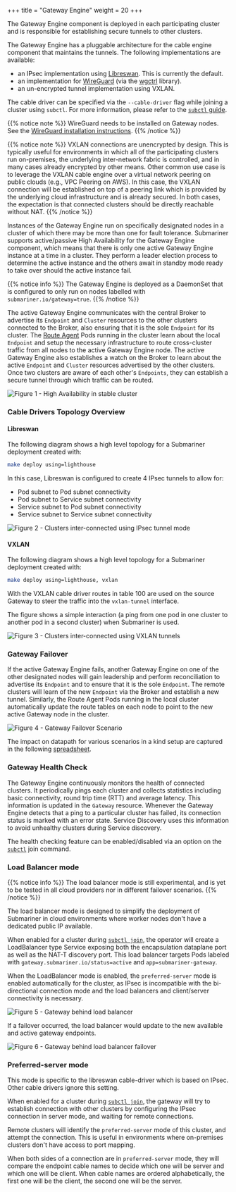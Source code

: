 +++
title =  "Gateway Engine"
weight = 20
+++

The Gateway Engine component is deployed in each participating cluster and
is responsible for establishing secure tunnels to other clusters.

The Gateway Engine has a pluggable architecture for the cable engine component
that maintains the tunnels. The following implementations are available:

* an IPsec implementation using [Libreswan](https://libreswan.org/). This is currently the default.
* an implementation for [WireGuard](https://www.wireguard.com/) (via the [wgctrl](https://github.com/WireGuard/wgctrl-go) library).
* an un-encrypted tunnel implementation using VXLAN.

The cable driver can be specified via the `--cable-driver` flag while joining a cluster using `subctl`. For more information, please refer
to the [`subctl` guide](../../../operations/deployment/subctl/).

{{% notice note %}}
WireGuard needs to be installed on Gateway nodes. See the [WireGuard installation instructions](https://www.wireguard.com/install/).
{{% /notice %}}

{{% notice note %}}
VXLAN connections are unencrypted by design. This is typically useful for environments in which all of the participating clusters run
on-premises, the underlying inter-network fabric is controlled, and in many cases already encrypted by other means. Other common use case is
to leverage the VXLAN cable engine over a virtual network peering on public clouds (e.g., VPC Peering on AWS). In this case, the VXLAN
connection will be established on top of a peering link which is provided by the underlying cloud infrastructure and is already secured.
In both cases, the expectation is that connected clusters should be directly reachable without NAT.
{{% /notice %}}

Instances of the Gateway Engine run on specifically designated nodes in a
cluster of which there may be more than one for fault tolerance. Submariner
supports active/passive High Availability for the Gateway Engine component,
which means that there is only one active Gateway Engine instance at a time
in a cluster. They perform a leader election process to determine the active
instance and the others await in standby mode ready to take over should the
active instance fail.

{{% notice info %}}
The Gateway Engine is deployed as a DaemonSet that is configured to only run
on nodes labelled with `submariner.io/gateway=true`.
{{% /notice %}}

The active Gateway Engine communicates with the central Broker to advertise
its `Endpoint` and `Cluster` resources to the other clusters connected to the
Broker, also ensuring that it is the sole `Endpoint` for its cluster. The
[Route Agent](../route-agent/) Pods running in the cluster learn about the
local `Endpoint` and setup the necessary infrastructure to route cross-cluster
traffic from all nodes to the active Gateway Engine node. The active Gateway Engine
also establishes a watch on the Broker to learn about the active `Endpoint` and
`Cluster` resources advertised by the other clusters. Once two clusters are
aware of each other's `Endpoints`, they can establish a secure tunnel through
which traffic can be routed.

![Figure 1 - High Availability in stable cluster](/images/high-availability/HA_Cluster1.png)
<!-- Image Source: https://docs.google.com/presentation/d/180CtHZnr9PP5Rh98VEmkQz3ovc5AGXG9wosoHMLhgaY/edit -->

### Cable Drivers Topology Overview

#### Libreswan

The following diagram shows a high level topology for a Submariner deployment created with:

```bash
make deploy using=lighthouse
```

In this case, Libreswan is configured to create 4 IPsec tunnels to allow for:

* Pod subnet to Pod subnet connectivity
* Pod subnet to Service subnet connectivity
* Service subnet to Pod subnet connectivity
* Service subnet to Service subnet connectivity

![Figure 2 - Clusters inter-connected using IPsec tunnel mode](/images/cable-drivers/ipsec_cable.png)
<!-- Image Source (draw.io): src/static/images/cable-drivers/cable_driver_networking.drawio -->

#### VXLAN

The following diagram shows a high level topology for a Submariner deployment created with:

```bash
make deploy using=lighthouse, vxlan
```

With the VXLAN cable driver routes in table 100 are used on the source Gateway to steer the traffic
into the `vxlan-tunnel` interface.

The figure shows a simple interaction (a ping from one pod in one cluster to another pod in
a second cluster) when Submariner is used.

![Figure 3 - Clusters inter-connected using VXLAN tunnels](/images/cable-drivers/vxlan_cable.png)
<!-- Image Source (draw.io): src/static/images/cable-drivers/cable_driver_networking.drawio -->

### Gateway Failover

If the active Gateway Engine fails, another Gateway Engine on one of the
other designated nodes will gain leadership and perform reconciliation to
advertise its `Endpoint` and to ensure that it is the sole `Endpoint`. The
remote clusters will learn of the new `Endpoint` via the Broker and establish
a new tunnel. Similarly, the Route Agent Pods running in the local cluster
automatically update the route tables on each node to point to the new active
Gateway node in the cluster.

![Figure 4 - Gateway Failover Scenario](/images/high-availability/HA_Cluster2.png)
<!-- Image Source: https://docs.google.com/presentation/d/180CtHZnr9PP5Rh98VEmkQz3ovc5AGXG9wosoHMLhgaY/edit -->

The impact on datapath for various scenarios in a kind setup are captured in the
following [spreadsheet](https://docs.google.com/spreadsheets/d/1JsXsyRDDXkp6t55Gm-NP5EggWTyYi2yo27pyuDYwlpc/edit#gid=0).

### Gateway Health Check

The Gateway Engine continuously monitors the health of connected clusters.
It periodically pings each cluster and collects statistics including basic connectivity,
round trip time (RTT) and average latency. This information is updated in the `Gateway`
resource. Whenever the Gateway Engine detects that a ping to a particular cluster has failed,
its connection status is marked with an error state. Service Discovery uses this information
to avoid unhealthy clusters during Service discovery.

The health checking feature can be enabled/disabled via an option on the
[`subctl`](../../../operations/deployment/subctl/#join-flags-healthcheck) join command.

### Load Balancer mode

{{% notice info %}}
The load balancer mode is still experimental, and is yet to be tested in all cloud providers nor in different failover scenarios.
{{% /notice %}}

The load balancer mode is designed to simplify the deployment of Submariner in cloud environments
where worker nodes don't have a dedicated public IP available.

When enabled for a cluster during [`subctl join`](../../../operations/deployment/subctl/#join-flags-general),
the operator will create a LoadBalancer type Service exposing both the encapsulation dataplane port
as well as the NAT-T discovery port. This load balancer targets Pods labeled with
`gateway.submariner.io/status=active` and `app=submariner-gateway`.

When the LoadBalancer mode is enabled, the `preferred-server` mode is enabled automatically for
the cluster, as IPsec is incompatible with the bi-directional connection mode and the
load balancers and client/server connectivity is necessary.

![Figure 5 - Gateway behind load balancer](/images/high-availability/HA_Cluster_LB1.png)

If a failover occurred, the load balancer would update to the new available and active
gateway endpoints.

![Figure 6 - Gateway behind load balancer failover](/images/high-availability/HA_Cluster_LB2.png)

### Preferred-server mode

This mode is specific to the libreswan cable-driver which is based on IPsec. Other cable drivers ignore
this setting.

When enabled for a cluster during [`subctl join`](../../../operations/deployment/subctl/#join-flags-general),
the gateway will try to establish connection with other clusters by configuring the IPsec connection
in server mode, and waiting for remote connections.

Remote clusters will identify the `preferred-server` mode of this cluster, and attempt the connection.
This is useful in environments where on-premises clusters don't have access to port mapping.

When both sides of a connection are in `preferred-server` mode, they will compare the endpoint cable
names to decide which one will be server and which one will be client. When cable names are ordered
alphabetically, the first one will be the client, the second one will be the server.
